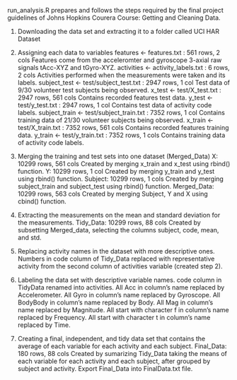 run_analysis.R prepares and follows the steps required by the final project guidelines of Johns Hopkins Courera Course: Getting and Cleaning Data.

1. Downloading the data set and extracting it to a folder called UCI HAR Dataset

2. Assigning each data to variables
      features <- features.txt : 561 rows, 2 cols
            Features come from the acceleromter and gyroscope 3-axial raw signals tAcc-XYZ and tGyro-XYZ.
      activities <- activity_labels.txt : 6 rows, 2 cols
            Activities performed when the  measurements were taken and its labels.
      subject_test <- test/subject_test.txt : 2947 rows, 1 col
            Test data of 9/30 volunteer test subjects being observed.
      x_test <- test/X_test.txt : 2947 rows, 561 cols
            Contains recorded features test data.
      y_test <- test/y_test.txt : 2947 rows, 1 col
            Contains test data of activity code labels.
      subject_train <- test/subject_train.txt : 7352 rows, 1 col
            Contains training data of 21/30 volunteer subjects being observed.
      x_train <- test/X_train.txt : 7352 rows, 561 cols
            Contains recorded features training data.
      y_train <- test/y_train.txt : 7352 rows, 1 cols
            Contains training data of activity code labels.
             
3. Merging the training and test sets into one dataset (Merged_Data)
      X: 10299 rows, 561 cols 
            Created by merging x_train and x_test using rbind() function.
      Y: 10299 rows, 1 col 
            Created by merging y_train and y_test using rbind() function.
      Subject: 10299 rows, 1 cols
            Created by merging subject_train and subject_test using rbind() function.
      Merged_Data: 10299 rows, 563 cols
            Created by merging Subject, Y and X using cbind() function.
             
4. Extracting the measurements on the mean and standard deviation for the measurements.
      Tidy_Data: 10299 rows, 88 cols
            Created by subsetting Merged_data, selecting the columns subject, code, mean, and std.
            
5. Replacing activity names in the dataset with more descriptive ones.
      Numbers in code column of Tidy_Data replaced with representative activity from the second column of activities variable (created step 2).
      
6. Labeling the data set with descriptive variable names.
      code column in TidyData renamed into activities.
      All Acc in column’s name replaced by Accelerometer.
      All Gyro in column’s name replaced by Gyroscope.
      All BodyBody in column’s name replaced by Body.
      All Mag in column’s name replaced by Magnitude.
      All start with character f in column’s name replaced by Frequency.
      All start with character t in column’s name replaced by Time.
      
7. Creating a final, independent, and tidy data set that contains the average of each variable for each activity and each subject.
      Final_Data: 180 rows, 88 cols
              Created by sumarizing Tidy_Data taking the means of each variable for each activity and each subject, after grouped by subject and activity.
      Export Final_Data into FinalData.txt file.
             
